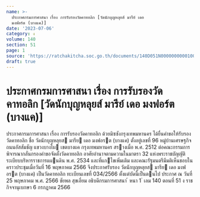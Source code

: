 ```yaml
---
name: >-
  ประกาศกรมการศาสนา เรื่อง การรับรองวัดคาทอลิก [วัดนักบุญหลุยส์ มารีย์ เดอ
  มงฟอร์ต (บางแค)]
date: '2023-07-06'
category: ง
volume: 140
section: 51
page: 1
source: 'https://ratchakitcha.soc.go.th/documents/140D051N0000000000100.pdf'
draft: true
---
```


# ประกาศกรมการศาสนา เรื่อง การรับรองวัดคาทอลิก [วัดนักบุญหลุยส์ มารีย์ เดอ มงฟอร์ต (บางแค)]

ประกาศกรมการศาสนา เรื่อง การรับรองวัดคาทอลิก ด้วยมิซซังกรุงเทพมหานคร ได้ยื่นคําขอให้รับรองวัดคาทอลิก ชื่อ วัดนักบุญหลุยส มารีย เดอ มงฟอรต (บางแค) ตั้งอยู่เลขที่ 96 หมู่บ้านเศรษฐกิจ ถนนอัสสัมชัญ แขวงบางไผ เขตบางแค กรุงเทพมหานคร สรางเมื่อ พ.ศ. 2512 ต่อคณะกรรมการพิจารณากลั่นกรองคําขอจัดตั้งวัดคาทอลิก อาศัยอํานาจตามความในมาตรา 32 แห่งพระราชบัญญัติระเบียบบริหารราชการแผนดิน พ.ศ. 2534 และที่แกไขเพิ่มเติม และคณะรัฐมนตรีมีมติเห็นชอบในคราวประชุมเมื่อวันที่ 16 พฤษภาคม 2566 จึงประกาศรับรอง วัดนักบุญหลุยส มารีย เดอ มงฟอรต (บางแค) เป็นวัดคาทอลิก ทะเบียนเลขที่ 034/2566 ตั้งแต่บัดนี้เป็นตนไป ประกาศ ณ วันที่ 25 พฤษภาคม พ.ศ. 2566 ชัยพล สุขเอี่ยม อธิบดีกรมการศาสนา ้ หนา 1 ่ เลม 140 ตอนที่ 51 ง ราชกิจจานุเบกษา 6 กรกฎาคม 2566
